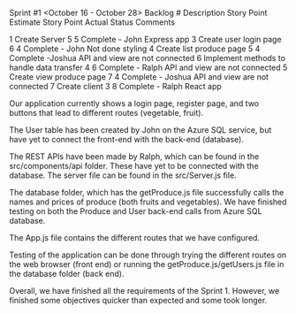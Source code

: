 Sprint #1 <October 16 - October 28>
Backlog #	Description 	Story Point Estimate	Story Point Actual	Status	Comments

1	Create Server	5	5	Complete - John	Express app
3	Create user login page	6	4	Complete - John	Not done styling
4	Create list produce page	5	4	Complete -Joshua	API and view are not connected
6	Implement methods to handle data transfer	4	6	Complete - Ralph	API and view are not connected
5	Create view produce page	7	4	Complete - Joshua	API and view are not connected
7	Create client	3	8	Complete - Ralph	React app

Our application currently shows a login page, register page, and two buttons that lead to different routes (vegetable, fruit).

The User table has been created by John on the Azure SQL service, but have yet to connect the front-end with the back-end (database).

The REST APIs have been made by Ralph, which can be found in the src/components/api folder. These have yet to be connected with the database. The server file can be found in the src/Server.js file.

The database folder, which has the getProduce.js file successfully calls the names and prices of produce (both fruits and vegetables). We have finished testing on both the Produce and User back-end calls from Azure SQL database.

The App.js file contains the different routes that we have configured.

Testing of the application can be done through trying the different routes on the web browser (front end) or running the getProduce.js/getUsers.js file in the database folder (back end).

Overall, we have finished all the requirements of the Sprint 1. However, we finished some objectives quicker than expected and some took longer. 